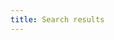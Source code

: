 ```yaml
---
title: Search results
---
```

<style>
.st-ui-type-heading, .st-ui-type-detail, .st-ui-type-detail-bold, .st-query-present, .st-ui-search-summary-query  {
  font-family: "Oculus Sans", Arial, Helvetica, sans-serif !important;
}
.st-ui-type-detail-bold {
  color: #006621;
}
.st-ui-type-detail-bold::after {
  content: "\A";
  white-space: pre;
}
.st-ui-type-detail:before {
}
</style>
<div class="st-search-container"></div>

